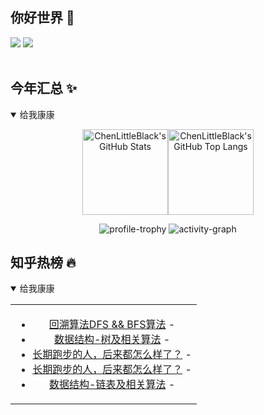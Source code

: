 ## 你好世界 👋

[![](https://img.shields.io/badge/@ChenLittleBlack-1a6c81?style=flat&logo=java&logoColor=1a6c81&label=Java&colorA=ffffff)](https://www.java.com/)
[![](https://img.shields.io/badge/@ChenLittleBlack-41b883?style=flat&logo=vuedotjs&logoColor=41b883&label=Vue&colorA=ffffff)](https://cn.vuejs.org/)

<div align="center">

<img alt="" src="https://readme-typing-svg.herokuapp.com?font=Consolas&center=true&vCenter=true&width=800&height=60&lines=The+traveler+often+arrives%2C+and+the+doer+often+succeeds.">
<img width="800"  height="3" alt="" src="https://camo.githubusercontent.com/82291b0fe831bfc6781e07fc5090cbd0a8b912bb8b8d4fec0696c881834f81ac/68747470733a2f2f70726f626f742e6d656469612f394575424971676170492e676966">

</div>


## 今年汇总 ✨

<details open>

<summary>给我康康</summary>

<div align="center">

<img height="137px" alt="ChenLittleBlack's GitHub Stats" src="https://github-readme-stats-roan-delta.vercel.app/api?username=ChenLittleBlack&hide_title=false&hide_border=true&show_icons=true&include_all_commits=true&line_height=21&bg_color=0,EC6C6C,FFD479,FFFC79,73FA79&theme=graywhite&locale=cn" /><img align="" height="137px" alt="ChenLittleBlack's GitHub Top Langs" src="https://github-readme-stats-roan-delta.vercel.app/api/top-langs/?username=ChenLittleBlack&hide_title=false&hide_border=true&layout=compact&bg_color=0,73FA79,73FDFF,D783FF&theme=graywhite&locale=cn" />

<img alt="profile-trophy" src="https://github-profile-trophy.vercel.app/?username=ChenLittleBlack&theme=algolia&column=-1" />

<img alt="activity-graph" src="https://activity-graph.herokuapp.com/graph?username=ChenLittleBlack&theme=github" />

</div>

</details>


## 知乎热榜 🔥

<details open>

<summary>给我康康</summary>

<div align="center">

<table style="height: 300px;">
<tr>
<td align="center" valign="middle">

<!-- START_SECTION:blog -->
* <a href='http://zhuanlan.zhihu.com/p/623213529?utm_campaign=rss&utm_medium=rss&utm_source=rss&utm_content=title' target='_blank'>回溯算法DFS && BFS算法</a> - 
* <a href='http://zhuanlan.zhihu.com/p/623830678?utm_campaign=rss&utm_medium=rss&utm_source=rss&utm_content=title' target='_blank'>数据结构-树及相关算法</a> - 
* <a href='http://www.zhihu.com/question/271697398/answer/3109730055?utm_campaign=rss&utm_medium=rss&utm_source=rss&utm_content=title' target='_blank'>长期跑步的人，后来都怎么样了？</a> - 
* <a href='http://www.zhihu.com/question/271697398/answer/2398388054?utm_campaign=rss&utm_medium=rss&utm_source=rss&utm_content=title' target='_blank'>长期跑步的人，后来都怎么样了？</a> - 
* <a href='http://zhuanlan.zhihu.com/p/623834697?utm_campaign=rss&utm_medium=rss&utm_source=rss&utm_content=title' target='_blank'>数据结构-链表及相关算法</a> - 
<!-- END_SECTION:blog -->

</td>
</tr>
</table>

</div>
</details>
